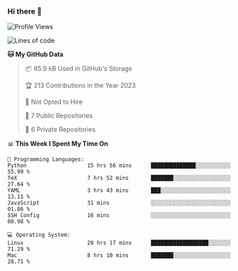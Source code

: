 ### Hi there 👋

<!--
**huayuan4396/huayuan4396** is a ✨ _special_ ✨ repository because its `README.md` (this file) appears on your GitHub profile.

Here are some ideas to get you started:

- 🔭 I’m currently working on ...
- 🌱 I’m currently learning ...
- 👯 I’m looking to collaborate on ...
- 🤔 I’m looking for help with ...
- 💬 Ask me about ...
- 📫 How to reach me: ...
- 😄 Pronouns: ...
- ⚡ Fun fact: ...
-->

<!--START_SECTION:waka-->
![Profile Views](http://img.shields.io/badge/Profile%20Views-0-blue)

![Lines of code](https://img.shields.io/badge/From%20Hello%20World%20I%27ve%20Written-185.7%20thousand%20lines%20of%20code-blue)

**🐱 My GitHub Data** 

> 📦 65.9 kB Used in GitHub's Storage 
 > 
> 🏆 213 Contributions in the Year 2023
 > 
> 🚫 Not Opted to Hire
 > 
> 📜 7 Public Repositories 
 > 
> 🔑 6 Private Repositories 
 > 
📊 **This Week I Spent My Time On** 

```text
💬 Programming Languages: 
Python                   15 hrs 56 mins      ██████████████░░░░░░░░░░░   55.99 % 
TeX                      7 hrs 52 mins       ███████░░░░░░░░░░░░░░░░░░   27.64 % 
YAML                     3 hrs 43 mins       ███░░░░░░░░░░░░░░░░░░░░░░   13.11 % 
JavaScript               31 mins             ░░░░░░░░░░░░░░░░░░░░░░░░░   01.86 % 
SSH Config               16 mins             ░░░░░░░░░░░░░░░░░░░░░░░░░   00.98 % 

💻 Operating System: 
Linux                    20 hrs 17 mins      ██████████████████░░░░░░░   71.29 % 
Mac                      8 hrs 10 mins       ███████░░░░░░░░░░░░░░░░░░   28.71 % 
```


<!--END_SECTION:waka-->
